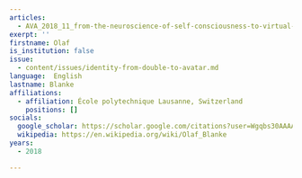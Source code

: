 ```yaml
---
articles:
  - AVA_2018_11_from-the-neuroscience-of-self-consciousness-to-virtual-reality
exerpt: ''
firstname: Olaf
is_institution: false
issue:
  - content/issues/identity-from-double-to-avatar.md
language:  English
lastname: Blanke
affiliations:
  - affiliation: École polytechnique Lausanne, Switzerland
    positions: []
socials:
  google_scholar: https://scholar.google.com/citations?user=Wgqbs30AAAAJ&hl=en
  wikipedia: https://en.wikipedia.org/wiki/Olaf_Blanke
years:
  - 2018

---
```

